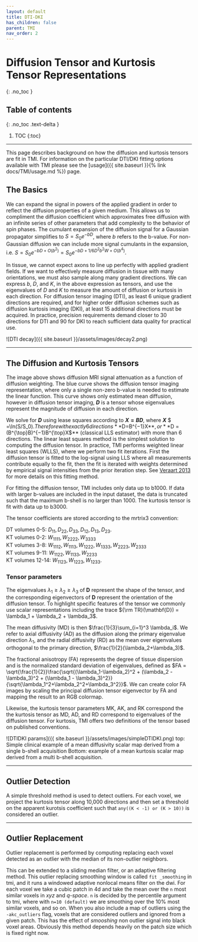 ```yaml
---
layout: default
title: DTI-DKI
has_children: false
parent: TMI
nav_order: 2
---
```


# Diffusion Tensor and Kurtosis Tensor Representations
{: .no_toc }

## Table of contents
{: .no_toc .text-delta }

1. TOC
{:toc}

---

This page describes background on how the diffusion and kurtosis tensors are fit in TMI. For information on the particular DTI/DKI fitting options available with TMI please see the [usage]({{ site.baseurl }}{% link docs/TMI/usage.md %}) page.

## The Basics

We can expand the signal in powers of the applied gradient in order to reflect
the diffusion properties of a given medium. This allows us to compliment the diffusion coefficient which approximates free diffusion with an infinite series of other parameters that add complexity to the behavior
of spin phases. The cumulant expansion of the diffusion signal for a Gaussian propagator simplifies to $S = S_0 e^{-bD}$, where $b$ refers to the b-value. For non-Gaussian diffusion we can include more signal cumulants in the expansion, i.e. $S = S_0 e^{-bD + O(b^2)} = S_0 e^{-bD + 1/6 D^2 b^2 W + O(b^4)}$.

In tissue, we cannot expect axons to line up perfectly with applied gradient fields. If we want to effectively measure diffusion in tissue with many orientations, we must also sample along many gradient directions. We can express $b$, $D$, and $K$, in the above expression as tensors, and use the eigenvalues of $D$ and $K$ to measure the amount of diffusion or kurtosis in each direction. For diffusion tensor imaging (DTI), as least 6 unique gradient directions are required, and for higher order diffusion schemes such as diffusion kurtosis imaging (DKI), at least 15 additional directions must be acquired. In practice, precision requirements demand closer to 30 directions for DTI and 90 for DKI to reach sufficient data quality for practical use. 

![DTI decay]({{ site.baseurl }}/assets/images/decay2.png)

---

## The Diffusion and Kurtosis Tensors

The image above shows diffusion MRI signal attenuation as a function of diffusion weighting. The blue curve shows the diffusion tensor imaging representation, where only a single non-zero b-value is needed to estimate the linear function. This curve shows only estimated mean diffusion, however in diffusion tensor imaging, **$D$** is a tensor whose eigenvalues represent the magnitude of diffusion in each direction. 

We solve for **$D$** using lease squares according to **$X = BD$**, where **$X$** $ =\ln(S/S_0)$. Therefore with exactly 6 directions 
**$D=B^{−1}X$**, or 
**$D = (B^{\top}B)^{−1}B^{\top}X$** 
(classical LLS estimator) with more than 6 directions. The linear least squares method is the simplest solution to computing the diffusion tensor. In practice, TMI performs weighted linear least squares (WLLS), where we perform two fit iterations. First the diffusion tensor is fitted to the log-signal using LLS where all measurements contribute equally to the fit, then the fit is iterated with weights determined by empirical signal intensities from the prior iteration step. See [Veraart 2013](https://www.sciencedirect.com/science/article/pii/S1053811913005223?via%3Dihub) for more details on this fitting method.

For fitting the diffusion tensor, TMI includes only data up to b1000. If data with larger b-values are included in the input dataset, the data is truncated such that the maximum b-shell is no larger than 1000. The kurtosis tensor is fit with data up to b3000. 

The tensor coefficients are stored according to the mrtrix3 convention:

DT volumes 0-5:   $D_{11},D_{22},D_{33},D_{12},D_{13},D_{23}$.\
KT volumes 0-2:   $W_{1111},W_{2222},W_{3333}$\
KT volumes 3-8:   $W_{1112},W_{1113},W_{1222},W_{1333},W_{2223},W_{2333}$\
KT volumes 9-11:  $W_{1122},W_{1133},W_{2233}$\
KT volumes 12-14: $W_{1123},W_{1223},W_{1233}$.

### Tensor parameters

The eigenvalues $\lambda_1 \geq \lambda_2 \geq \lambda_3$ of $\mathbf{D}$ represent the shape of the tensor, and the corresponding eigenvectors of $\mathbf{D}$ represent the orientation of the diffusion tensor. To highlight specific features of the tensor we commonly use scalar representations including the trace ${\rm TR}(\mathbf{D}) = \lambda_1 + \lambda_2 + \lambda_3$. 

The mean diffusivity (MD) is then $\frac{1}{3}\sum_{i=1}^3 \lambda_i$. We refer to axial diffusivity (AD) as the diffusion along the primary eigenvalue direction $\lambda_1$, and the radial diffusivity (RD) as the mean over eigenvalues orthogonal to the primary direction, $\frac{1}{2}(\lambda_2+\lambda_3)$. 

The fractional anisotropy (FA) represents the degree of tissue dispersion and is the normalized standard deviation of eigenvalues, defined as 
$FA = \sqrt{\frac{1}{2}}\frac{\sqrt{(\lambda_1-\lambda_2)^2 + (\lambda_2 - \lambda_3)^2 + (\lambda_1 - \lambda_3)^2}}{\sqrt{\lambda_1^2+\lambda_2^2+\lambda_3^2}}$.
We can create color FA images by scaling the principal diffusion tensor eigenvector by FA and mapping the result to an RGB colormap.

Likewise, the kurtosis tensor parameters MK, AK, and RK correspond the the kurtosis tensor as MD, AD, and RD correspond to eigenvalues of the diffusion tensor. For kurtosis, TMI offers two definitions of the tensor based on published conventions. 

![DTIDKI params]({{ site.baseurl }}/assets/images/simpleDTIDKI.png)
top: Simple clinical example of a mean diffusivity scalar map derived from a single b-shell acquisition Bottom: example of a mean kurtosis scalar map derived from a multi b-shell acquisition.

---

## Outlier Detection

A simple threshold method is used to detect outliers. For each voxel, we project the kurtosis tensor along 10,000 directions and then set a threshold on the apparent kurotsis coefficient such that `any((K < -1) or (K > 10))` is considered an outlier.

---

## Outlier Replacement

Outlier replacement is performed by computing replacing each voxel detected as an outlier with the median of its non-outlier neighbors. 

This can be extended to a sliding median filter, or an adaptive filtering method. This outlier replacing smoothing window is called `fit _smoothing` in tmi, and it runs a windowed adaptive nonlocal means filter on the dwi. For each voxel we take a cubic patch in 4d and take the mean over the `n` most similar voxels in *xyz* and *q-space*. `n` is decided by the percentile argument to tmi, where with `n=10 (default)` we are smoothing over the 10% most similar voxels, and so on. When you also include a map of outliers using the `-akc_outliers` flag, voxels that are considered outliers and ignored from a given patch. This has the effect of *smooshing* non outlier signal into black voxel areas. Obviously this method depends heavily on the patch size which is fixed right now.





